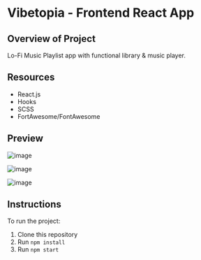 # Vibetopia - Frontend React App

## Overview of Project
Lo-Fi Music Playlist app with functional library & music player.

## Resources
  - React.js
  - Hooks
  - SCSS
  - FortAwesome/FontAwesome

## Preview
![image](https://github.com/kbyph/Vibetopia/assets/102638461/98a0adbf-028a-4037-8122-33ce626a9d60)

![image](https://github.com/kbyph/Vibetopia/assets/102638461/e7c4f85e-88cc-4295-a295-f6ac0c8edbaf)

![image](https://github.com/kbyph/Vibetopia/assets/102638461/89c88505-ef4d-4e6b-8a63-e2a40c20deda)


## Instructions
To run the project:

1. Clone this repository
2. Run `npm install`
3. Run `npm start`

